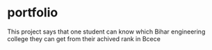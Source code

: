 # portfolio
This project says that one student can know which Bihar engineering college they can get from their achived rank in Bcece
